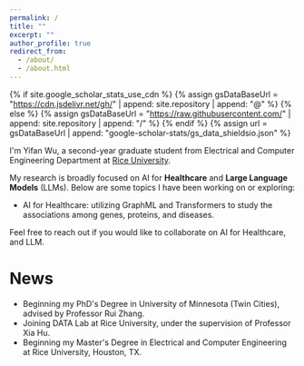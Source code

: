 ```yaml
---
permalink: /
title: ""
excerpt: ""
author_profile: true
redirect_from: 
  - /about/
  - /about.html
---
```


{% if site.google_scholar_stats_use_cdn %}
{% assign gsDataBaseUrl = "https://cdn.jsdelivr.net/gh/" | append: site.repository | append: "@" %}
{% else %}
{% assign gsDataBaseUrl = "https://raw.githubusercontent.com/" | append: site.repository | append: "/" %}
{% endif %}
{% assign url = gsDataBaseUrl | append: "google-scholar-stats/gs_data_shieldsio.json" %}

<span class='anchor' id='about-me'></span>

I'm Yifan Wu, a second-year graduate student from Electrical and Computer Engineering Department at [Rice University](https://eceweb.rice.edu/).

My research is broadly focused on AI for **Healthcare** and **Large Language Models** (LLMs). 
Below are some topics I have been working on or exploring:

+ AI for Healthcare: utilizing GraphML and Transformers to study the associations among genes, proteins, and diseases. 

Feel free to reach out if you would like to collaborate on AI for Healthcare, and LLM.


News
======

+ Beginning my PhD's Degree in University of Minnesota (Twin Cities), advised by Professor Rui Zhang.
+ Joining DATA Lab at Rice University, under the supervision of Professor Xia Hu.
+ Beginning my Master's Degree in Electrical and Computer Engineering at Rice University, Houston, TX.